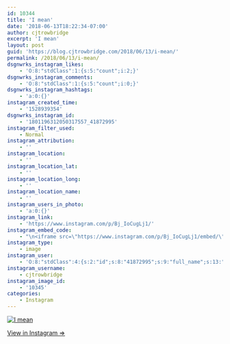 ```yaml
---
id: 10344
title: 'I mean'
date: '2018-06-13T18:22:34-07:00'
author: cjtrowbridge
excerpt: 'I mean'
layout: post
guid: 'https://blog.cjtrowbridge.com/2018/06/13/i-mean/'
permalink: /2018/06/13/i-mean/
dsgnwrks_instagram_likes:
    - 'O:8:"stdClass":1:{s:5:"count";i:2;}'
dsgnwrks_instagram_comments:
    - 'O:8:"stdClass":1:{s:5:"count";i:0;}'
dsgnwrks_instagram_hashtags:
    - 'a:0:{}'
instagram_created_time:
    - '1528939354'
dsgnwrks_instagram_id:
    - '1801196312050317557_41872995'
instagram_filter_used:
    - Normal
instagram_attribution:
    - ''
instagram_location:
    - ''
instagram_location_lat:
    - ''
instagram_location_long:
    - ''
instagram_location_name:
    - ''
instagram_users_in_photo:
    - 'a:0:{}'
instagram_link:
    - 'https://www.instagram.com/p/Bj_IoCugLj1/'
instagram_embed_code:
    - "\n<iframe src=\"https://www.instagram.com/p/Bj_IoCugLj1/embed/\" width=\"612\" height=\"710\" frameborder=\"0\" scrolling=\"no\" allowtransparency=\"true\" class=\"insta-image-embed\"></iframe>\n"
instagram_type:
    - image
instagram_user:
    - 'O:8:"stdClass":4:{s:2:"id";s:8:"41872995";s:9:"full_name";s:13:"CJ Trowbridge";s:15:"profile_picture";s:141:"https://scontent.cdninstagram.com/vp/016c8659e3e0906fa8fffe1b7e5cfacc/5BB8B91C/t51.2885-19/s150x150/13724650_1188772791164794_142557231_a.jpg";s:8:"username";s:12:"cjtrowbridge";}'
instagram_username:
    - cjtrowbridge
instagram_image_id:
    - '10345'
categories:
    - Instagram
---
```


[![I mean](https://blog.cjtrowbridge.com/wp-content/uploads/2018/06/1528939354-1-1.jpg)](https://www.instagram.com/p/Bj_IoCugLj1/)

[View in Instagram ⇒](https://www.instagram.com/p/Bj_IoCugLj1/)